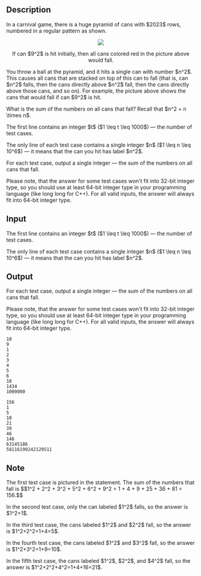 ## Description

<div><p>In a carnival game, there is a huge pyramid of cans with $2023$ rows, numbered in a regular pattern as shown.</p><center> <img class="tex-graphics" src="file://x7rym6Di.png" style="max-width: 100.0%;max-height: 100.0%;"><p><span class="tex-font-size-small">If can $9^2$ is hit initially, then all cans colored red in the picture above would fall.</span> </p></center><p>You throw a ball at the pyramid, and it hits a single can with number $n^2$. This causes all cans that are stacked on top of this can to fall (that is, can $n^2$ falls, then the cans directly above $n^2$ fall, then the cans directly above those cans, and so on). For example, the picture above shows the cans that would fall if can $9^2$ is hit.</p><p>What is the <span class="tex-font-style-bf">sum</span> of the numbers on all cans that fall? Recall that $n^2 = n \times n$.</p></div><div class="input-specification"><p>The first line contains an integer $t$ ($1 \leq t \leq 1000$)&nbsp;— the number of test cases.</p><p>The only line of each test case contains a single integer $n$ ($1 \leq n \leq 10^6$)&nbsp;— it means that the can you hit has label $n^2$.</p></div><div class="output-specification"><p>For each test case, output a single integer&nbsp;— the sum of the numbers on all cans that fall.</p><p>Please note, that the answer for some test cases won't fit into 32-bit integer type, so you should use at least 64-bit integer type in your programming language (like <span class="tex-font-style-tt">long long</span> for C++). For all valid inputs, the answer will always fit into 64-bit integer type.</p></div>

## Input

<p>The first line contains an integer $t$ ($1 \leq t \leq 1000$)&nbsp;— the number of test cases.</p><p>The only line of each test case contains a single integer $n$ ($1 \leq n \leq 10^6$)&nbsp;— it means that the can you hit has label $n^2$.</p>

## Output

<p>For each test case, output a single integer&nbsp;— the sum of the numbers on all cans that fall.</p><p>Please note, that the answer for some test cases won't fit into 32-bit integer type, so you should use at least 64-bit integer type in your programming language (like <span class="tex-font-style-tt">long long</span> for C++). For all valid inputs, the answer will always fit into 64-bit integer type.</p>





```input1|2,4,6,8,10
10
9
1
2
3
4
5
6
10
1434
1000000
```




```output1
156
1
5
10
21
39
46
146
63145186
58116199242129511
```



## Note

<p>The first test case is pictured in the statement. The sum of the numbers that fall is $$1^2 + 2^2 + 3^2 + 5^2 + 6^2 + 9^2 = 1 + 4 + 9 + 25 + 36 + 81 = 156.$$</p><p>In the second test case, only the can labeled $1^2$ falls, so the answer is $1^2=1$.</p><p>In the third test case, the cans labeled $1^2$ and $2^2$ fall, so the answer is $1^2+2^2=1+4=5$.</p><p>In the fourth test case, the cans labeled $1^2$ and $3^2$ fall, so the answer is $1^2+3^2=1+9=10$.</p><p>In the fifth test case, the cans labeled $1^2$, $2^2$, and $4^2$ fall, so the answer is $1^2+2^2+4^2=1+4+16=21$.</p>
